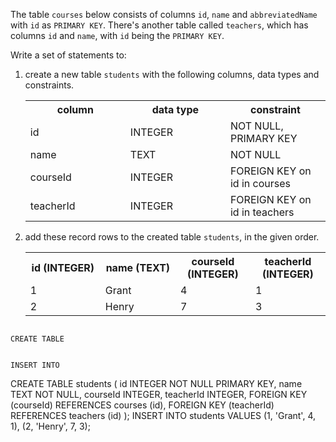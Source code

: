 The table `courses` below consists of columns `id`, `name` and `abbreviatedName` with `id` as `PRIMARY KEY`. There's another table called `teachers`, which has columns `id` and `name`, with `id` being the `PRIMARY KEY`.

Write a set of statements to:

1. create a new table `students` with the following columns, data types and constraints.

    <table>
        <tr>
            <th width='33%'>column</th>
            <th width='33%'>data type</th>
            <th width='33%'>constraint</th>
        </tr>
        <tr>
            <td width='33%'>id</td>
            <td width='33%'>INTEGER</td>
            <td width='33%'>NOT NULL, PRIMARY KEY</td>
        </tr>
        <tr>
            <td width='33%'>name</td>
            <td width='33%'>TEXT</td>
            <td width='33%'>NOT NULL</td>
        </tr>
        <tr>
            <td width='33%'>courseId</td>
            <td width='33%'>INTEGER</td>
            <td width='33%'>FOREIGN KEY on id in courses</td>
        </tr>
        <tr>
            <td width='33%'>teacherId</td>
            <td width='33%'>INTEGER</td>
            <td width='33%'>FOREIGN KEY on id in teachers</td>
        </tr>
    </table>

2. add these record rows to the created table `students`, in the given order.

    <table>
        <tr>
            <th width='25%'>id (INTEGER)</th>
            <th width='25%'>name (TEXT)</th>
            <th width='25%'>courseId (INTEGER)</th>
            <th width='25%'>teacherId (INTEGER)</th>
        </tr>
        <tr>
            <td width='25%'>1</td>
            <td width='25%'>Grant</td>
            <td width='25%'>4</td>
            <td width='25%'>1</td>
        </tr>
        <tr>
            <td width='25%'>2</td>
            <td width='25%'>Henry</td>
            <td width='25%'>7</td>
            <td width='25%'>3</td>
        </tr>
    </table>



<codeblock language="sql" dbName="students3-v3.db" focusTableAfterRun="students" type="exercise" testMode="fixedInput">
<code>
CREATE TABLE

INSERT INTO
</code>

<solution>
CREATE TABLE students (
                        id INTEGER NOT NULL PRIMARY KEY,
                        name TEXT NOT NULL,
                        courseId INTEGER,
                        teacherId INTEGER,
                        FOREIGN KEY (courseId) REFERENCES courses (id),
                        FOREIGN KEY (teacherId) REFERENCES teachers (id)
                      );
INSERT INTO students VALUES 
                    (1, 'Grant', 4, 1),
                    (2, 'Henry', 7, 3);
</solution>
</codeblock>